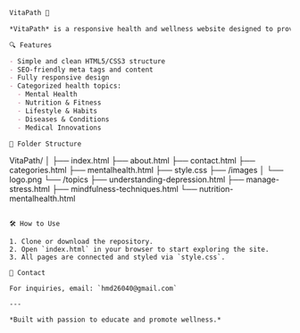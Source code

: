 ```markdown
VitaPath 🌿

*VitaPath* is a responsive health and wellness website designed to provide accessible content related to physical and mental health. This project covers essential topics including nutrition, mental wellness, stress management, sleep science, and medical innovations.

🔍 Features

- Simple and clean HTML5/CSS3 structure
- SEO-friendly meta tags and content
- Fully responsive design
- Categorized health topics:
  - Mental Health
  - Nutrition & Fitness
  - Lifestyle & Habits
  - Diseases & Conditions
  - Medical Innovations

📁 Folder Structure

```
VitaPath/
│
├── index.html
├── about.html
├── contact.html
├── categories.html
├── mentalhealth.html
├── style.css
├── /images
│   └── logo.png
└── /topics
    ├── understanding-depression.html
    ├── manage-stress.html
    ├── mindfulness-techniques.html
    └── nutrition-mentalhealth.html
```

🛠️ How to Use

1. Clone or download the repository.
2. Open `index.html` in your browser to start exploring the site.
3. All pages are connected and styled via `style.css`.

📧 Contact

For inquiries, email: `hmd26040@gmail.com`

---

*Built with passion to educate and promote wellness.*
```
